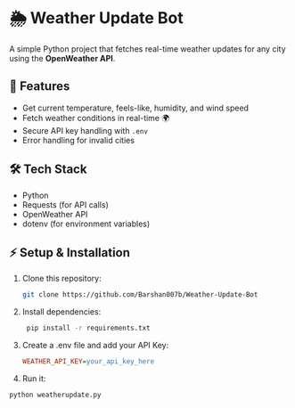 # 🌦️ Weather Update Bot

A simple Python project that fetches real-time weather updates for any city using the **OpenWeather API**.

## 🚀 Features
- Get current temperature, feels-like, humidity, and wind speed
- Fetch weather conditions in real-time 🌍
- Secure API key handling with `.env`
- Error handling for invalid cities

## 🛠 Tech Stack
- Python
- Requests (for API calls)
- OpenWeather API
- dotenv (for environment variables)

## ⚡ Setup & Installation
1. Clone this repository:
   ```bash
   git clone https://github.com/Barshan007b/Weather-Update-Bot
2. Install dependencies:
   ```bash
    pip install -r requirements.txt
3. Create a .env file and add your API Key:
   ```ini
   WEATHER_API_KEY=your_api_key_here
4. Run it:
```bash
python weatherupdate.py
